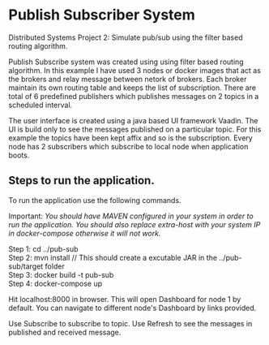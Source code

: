 # Publish Subscriber System 
Distributed Systems Project 2: Simulate pub/sub using the filter based routing algorithm.

Publish Subscribe system was created using using filter based routing algorithm. In this example I have used 3 nodes or docker images that act as the brokers and relay message between netork of brokers. Each broker maintain its own routing table and keeps the list of subscription. There are total of 6 predefined publishers which publishes messages on 2 topics in a scheduled interval. 

The user interface is created using a java based UI framework Vaadin. The UI is build only to see the messages published on a particular topic. For this example the topics have been kept affix and so is the subscription. Every node has 2 subscribers which subscribe to local node when application boots.

## Steps to run the application.
To run the application use the following commands. 

Important:
*You should have MAVEN configured in your system in order to run the application.*
*You should also replace extra-host with your system IP in docker-compose otherwise it will not work.*

Step 1: cd ../pub-sub<br />
Step 2: mvn install // This should create a excutable JAR in the ../pub-sub/target folder<br />
Step 3: docker build -t pub-sub<br />
Step 4: docker-compose up<br />

Hit localhost:8000 in browser. This will open Dashboard for node 1 by default. You can navigate to different node's Dashboard by links provided.

Use Subscribe to subscribe to topic.
Use Refresh to see the messages in published and received message.



